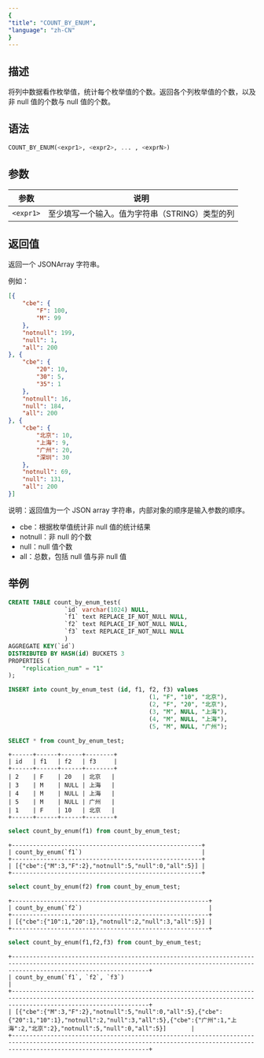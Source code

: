 ```yaml
---
{
"title": "COUNT_BY_ENUM",
"language": "zh-CN"
}
---
```


<!-- 
Licensed to the Apache Software Foundation (ASF) under one
or more contributor license agreements.  See the NOTICE file
distributed with this work for additional information
regarding copyright ownership.  The ASF licenses this file
to you under the Apache License, Version 2.0 (the
"License"); you may not use this file except in compliance
with the License.  You may obtain a copy of the License at

  http://www.apache.org/licenses/LICENSE-2.0

Unless required by applicable law or agreed to in writing,
software distributed under the License is distributed on an
"AS IS" BASIS, WITHOUT WARRANTIES OR CONDITIONS OF ANY
KIND, either express or implied.  See the License for the
specific language governing permissions and limitations
under the License.
-->

## 描述

将列中数据看作枚举值，统计每个枚举值的个数。返回各个列枚举值的个数，以及非 null 值的个数与 null 值的个数。

## 语法

```sql
COUNT_BY_ENUM(<expr1>, <expr2>, ... , <exprN>)
```

## 参数

| 参数 | 说明 |
| -- | -- |
| `<expr1>` | 至少填写一个输入。值为字符串（STRING）类型的列 |

## 返回值

返回一个 JSONArray 字符串。

例如：
```json
[{
	"cbe": {
		"F": 100,
		"M": 99
	},
	"notnull": 199,
	"null": 1,
	"all": 200
}, {
	"cbe": {
		"20": 10,
		"30": 5,
		"35": 1
	},
	"notnull": 16,
	"null": 184,
	"all": 200
}, {
	"cbe": {
		"北京": 10,
		"上海": 9,
		"广州": 20,
		"深圳": 30
	},
	"notnull": 69,
	"null": 131,
	"all": 200
}]
```
说明：返回值为一个 JSON array 字符串，内部对象的顺序是输入参数的顺序。
* cbe：根据枚举值统计非 null 值的统计结果
* notnull：非 null 的个数
* null：null 值个数
* all：总数，包括 null 值与非 null 值

## 举例

```sql
CREATE TABLE count_by_enum_test(
                `id` varchar(1024) NULL,
                `f1` text REPLACE_IF_NOT_NULL NULL,
                `f2` text REPLACE_IF_NOT_NULL NULL,
                `f3` text REPLACE_IF_NOT_NULL NULL
                )
AGGREGATE KEY(`id`)
DISTRIBUTED BY HASH(id) BUCKETS 3 
PROPERTIES ( 
    "replication_num" = "1"
); 
```

```sql
INSERT into count_by_enum_test (id, f1, f2, f3) values
                                        (1, "F", "10", "北京"),
                                        (2, "F", "20", "北京"),
                                        (3, "M", NULL, "上海"),
                                        (4, "M", NULL, "上海"),
                                        (5, "M", NULL, "广州");
```

```sql
SELECT * from count_by_enum_test;
```

```text
+------+------+------+--------+
| id   | f1   | f2   | f3     |
+------+------+------+--------+
| 2    | F    | 20   | 北京   |
| 3    | M    | NULL | 上海   |
| 4    | M    | NULL | 上海   |
| 5    | M    | NULL | 广州   |
| 1    | F    | 10   | 北京   |
+------+------+------+--------+
```

```sql
select count_by_enum(f1) from count_by_enum_test;
```

```text
+------------------------------------------------------+
| count_by_enum(`f1`)                                  |
+------------------------------------------------------+
| [{"cbe":{"M":3,"F":2},"notnull":5,"null":0,"all":5}] |
+------------------------------------------------------+
```

```sql
select count_by_enum(f2) from count_by_enum_test;
```

```text
+--------------------------------------------------------+
| count_by_enum(`f2`)                                    |
+--------------------------------------------------------+
| [{"cbe":{"10":1,"20":1},"notnull":2,"null":3,"all":5}] |
+--------------------------------------------------------+
```

```sql
select count_by_enum(f1,f2,f3) from count_by_enum_test;
```

```text
+-----------------------------------------------------------------------------------------------------------------------------------------------------------------------------------+
| count_by_enum(`f1`, `f2`, `f3`)                                                                                                                                                   |
+-----------------------------------------------------------------------------------------------------------------------------------------------------------------------------------+
| [{"cbe":{"M":3,"F":2},"notnull":5,"null":0,"all":5},{"cbe":{"20":1,"10":1},"notnull":2,"null":3,"all":5},{"cbe":{"广州":1,"上海":2,"北京":2},"notnull":5,"null":0,"all":5}]       |
+-----------------------------------------------------------------------------------------------------------------------------------------------------------------------------------+
```


